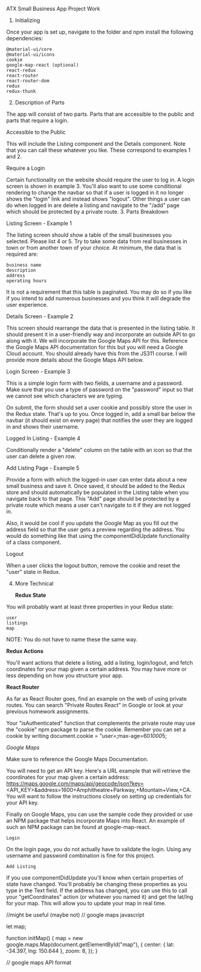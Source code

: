 ATX Small Business App Project Work

1. Initializing

Once your app is set up, navigate to the folder and npm install the following dependencies:

    @material-ui/core
    @material-ui/icons
    cookie
    google-map-react (optional)
    react-redux
    react-router
    react-router-dom
    redux
    redux-thunk

2. Description of Parts

The app will consist of two parts. Parts that are accessible to the public and parts that require a login.

Accessible to the Public

This will include the Listing component and the Details component. Note that you can call these whatever you like. These correspond to examples 1 and 2.

Require a Login

Certain functionality on the website should require the user to log in. A login screen is shown in example 3. You'll also want to use some conditional rendering to change the navbar so that if a user is logged in it no longer shows the "login" link and instead shows "logout". Other things a user can do when logged in are delete a listing and navigate to the "/add" page which should be protected by a private route. 3. Parts Breakdown

Listing Screen - Example 1

The listing screen should show a table of the small businesses you selected. Please list 4 or 5. Try to take some data from real businesses in town or from another town of your choice. At minimum, the data that is required are:

    business name
    description
    address
    operating hours

It is not a requirement that this table is paginated. You may do so if you like if you intend to add numerous businesses and you think it will degrade the user experience.

Details Screen - Example 2

This screen should rearrange the data that is presented in the listing table. It should present it in a user-friendly way and incorporate an outside API to go along with it. We will incorporate the Google Maps API for this. Reference the Google Maps API documentation for this but you will need a Google Cloud account. You should already have this from the JS311 course. I will provide more details about the Google Maps API below.

Login Screen - Example 3

This is a simple login form with two fields, a username and a password. Make sure that you use a type of password on the "password" input so that we cannot see which characters we are typing.

On submit, the form should set a user cookie and possibly store the user in the Redux state. That's up to you. Once logged in, add a small bar below the navbar (it should exist on every page) that notifies the user they are logged in and shows their username.

Logged In Listing - Example 4

Conditionally render a "delete" column on the table with an icon so that the user can delete a given row.

Add Listing Page - Example 5

Provide a form with which the logged-in user can enter data about a new small business and save it. Once saved, it should be added to the Redux store and should automatically be populated in the Listing table when you navigate back to that page. This "Add" page should be protected by a private route which means a user can't navigate to it if they are not logged in.

Also, it would be cool if you update the Google Map as you fill out the address field so that the user gets a preview regarding the address. You would do something like that using the componentDidUpdate functionality of a class component.

Logout

When a user clicks the logout button, remove the cookie and reset the "user" state in Redux.

4. More Technical

   **Redux State**

You will probably want at least three properties in your Redux state:

    user
    listings
    map

NOTE: You do not have to name these the same way.

**Redux Actions**

You'll want actions that delete a listing, add a listing, login/logout, and fetch coordinates for your map given a certain address. You may have more or less depending on how you structure your app.

**React Router**

As far as React Router goes, find an example on the web of using private routes. You can search "Private Routes React" in Google or look at your previous homework assignments.

Your "isAuthenticated" function that complements the private route may use the "cookie" npm package to parse the cookie. Remember you can set a cookie by writing document.cookie = "user=<USERNAME>;max-age=60*1000*5;

_Google Maps_

Make sure to reference the Google Maps Documentation.

You will need to get an API key. Here's a URL example that will retrieve the coordinates for your map given a certain address: https://maps.google.com/maps/api/geocode/json?key=<API_KEY>&address=1600+Amphitheatre+Parkway,+Mountain+View,+CA. You will want to follow the instructions closely on setting up credentials for your API key.

Finally on Google Maps, you can use the sample code they provided or use an NPM package that helps incorporate Maps into React. An example of such an NPM package can be found at google-map-react.

    Login

On the login page, you do not actually have to validate the login. Using any username and password combination is fine for this project.

    Add Listing

If you use componentDidUpdate you'll know when certain properties of state have changed. You'll probably be changing these properties as you type in the Text field. If the address has changed, you can use this to call your "getCoordinates" action (or whatever you named it) and get the lat/lng for your map. This will allow you to update your map in real time.

//might be useful (maybe not)
// google maps javascript

let map;

function initMap() {
map = new google.maps.Map(document.getElementById("map"), {
center: { lat: -34.397, lng: 150.644 },
zoom: 8,
});
}

// google maps API format

<script async defer src="https://maps.googleapis.com/maps/api/js?key=YOUR_API_KEY&callback=initMap"
  type="text/javascript"></script>
